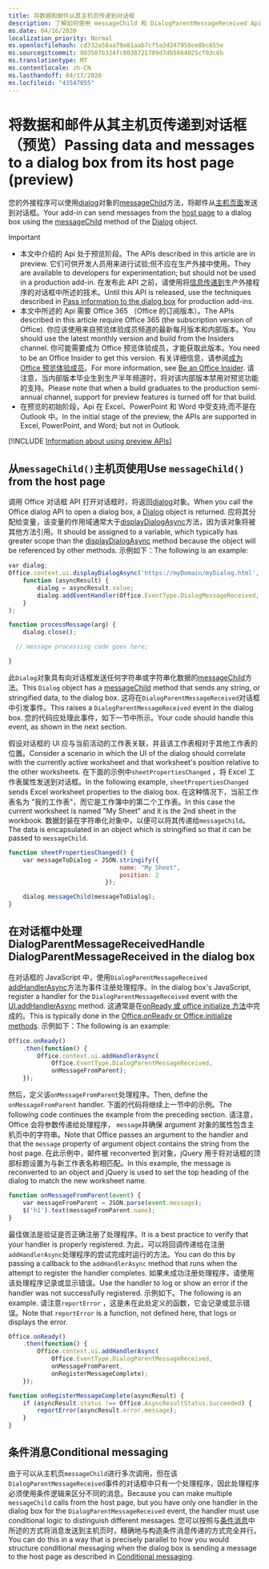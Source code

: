```yaml
---
title: 将数据和邮件从其主机页传递到对话框
description: 了解如何使用 messageChild 和 DialogParentMessageReceived Api 将数据传递到主机页中的对话框。
ms.date: 04/16/2020
localization_priority: Normal
ms.openlocfilehash: cd332a58aa79a81aab7cf5a3d247950ce8bc655e
ms.sourcegitcommit: 803587b324fc8038721709d7db5664025cf03c6b
ms.translationtype: MT
ms.contentlocale: zh-CN
ms.lasthandoff: 04/17/2020
ms.locfileid: "43547055"
---
```

# <a name="passing-data-and-messages-to-a-dialog-box-from-its-host-page-preview"></a><span data-ttu-id="6d41a-103">将数据和邮件从其主机页传递到对话框（预览）</span><span class="sxs-lookup"><span data-stu-id="6d41a-103">Passing data and messages to a dialog box from its host page (preview)</span></span>

<span data-ttu-id="6d41a-104">您的外接程序可以使用[dialog](/javascript/api/office/office.dialog)对象的[messageChild](/javascript/api/office/office.dialog#messagechild-message-)方法，将邮件从[主机页面](dialog-api-in-office-add-ins.md#open-a-dialog-box-from-a-host-page)发送到对话框。</span><span class="sxs-lookup"><span data-stu-id="6d41a-104">Your add-in can send messages from the [host page](dialog-api-in-office-add-ins.md#open-a-dialog-box-from-a-host-page) to a dialog box using the [messageChild](/javascript/api/office/office.dialog#messagechild-message-) method of the [Dialog](/javascript/api/office/office.dialog) object.</span></span>

> [!Important]
>
> - <span data-ttu-id="6d41a-105">本文中介绍的 Api 处于预览阶段。</span><span class="sxs-lookup"><span data-stu-id="6d41a-105">The APIs described in this article are in preview.</span></span> <span data-ttu-id="6d41a-106">它们可供开发人员用来进行试验;但不应在生产外接中使用。</span><span class="sxs-lookup"><span data-stu-id="6d41a-106">They are available to developers for experimentation; but should not be used in a production add-in.</span></span> <span data-ttu-id="6d41a-107">在发布此 API 之前，请使用将[信息传递到](dialog-api-in-office-add-ins.md#pass-information-to-the-dialog-box)生产外接程序的对话框中所述的技术。</span><span class="sxs-lookup"><span data-stu-id="6d41a-107">Until this API is released, use the techniques described in [Pass information to the dialog box](dialog-api-in-office-add-ins.md#pass-information-to-the-dialog-box) for production add-ins.</span></span>
> - <span data-ttu-id="6d41a-108">本文中所述的 Api 需要 Office 365 （Office 的订阅版本）。</span><span class="sxs-lookup"><span data-stu-id="6d41a-108">The APIs described in this article require Office 365 (the subscription version of Office).</span></span> <span data-ttu-id="6d41a-109">你应该使用来自预览体验成员频道的最新每月版本和内部版本。</span><span class="sxs-lookup"><span data-stu-id="6d41a-109">You should use the latest monthly version and build from the Insiders channel.</span></span> <span data-ttu-id="6d41a-110">你可能需要成为 Office 预览体验成员，才能获取此版本。</span><span class="sxs-lookup"><span data-stu-id="6d41a-110">You need to be an Office Insider to get this version.</span></span> <span data-ttu-id="6d41a-111">有关详细信息，请参阅[成为 Office 预览体验成员](https://insider.office.com)。</span><span class="sxs-lookup"><span data-stu-id="6d41a-111">For more information, see [Be an Office Insider](https://insider.office.com).</span></span> <span data-ttu-id="6d41a-112">请注意，当内部版本毕业生到生产半年频道时，将对该内部版本禁用对预览功能的支持。</span><span class="sxs-lookup"><span data-stu-id="6d41a-112">Please note that when a build graduates to the production semi-annual channel, support for preview features is turned off for that build.</span></span>
> - <span data-ttu-id="6d41a-113">在预览的初始阶段，Api 在 Excel、PowerPoint 和 Word 中受支持;而不是在 Outlook 中。</span><span class="sxs-lookup"><span data-stu-id="6d41a-113">In the initial stage of the preview, the APIs are supported in Excel, PowerPoint, and Word; but not in Outlook.</span></span>
>
> [!INCLUDE [Information about using preview APIs](../includes/using-preview-apis.md)]

## <a name="use-messagechild-from-the-host-page"></a><span data-ttu-id="6d41a-114">从`messageChild()`主机页使用</span><span class="sxs-lookup"><span data-stu-id="6d41a-114">Use `messageChild()` from the host page</span></span>

<span data-ttu-id="6d41a-115">调用 Office 对话框 API 打开对话框时，将返回[dialog](/javascript/api/office/office.dialog)对象。</span><span class="sxs-lookup"><span data-stu-id="6d41a-115">When you call the Office dialog API to open a dialog box, a [Dialog](/javascript/api/office/office.dialog) object is returned.</span></span> <span data-ttu-id="6d41a-116">应将其分配给变量，该变量的作用域通常大于[displayDialogAsync](/javascript/api/office/office.ui#displaydialogasync-startaddress--callback-)方法，因为该对象将被其他方法引用。</span><span class="sxs-lookup"><span data-stu-id="6d41a-116">It should be assigned to a variable, which typically has greater scope than the [displayDialogAsync](/javascript/api/office/office.ui#displaydialogasync-startaddress--callback-) method because the object will be referenced by other methods.</span></span> <span data-ttu-id="6d41a-117">示例如下：</span><span class="sxs-lookup"><span data-stu-id="6d41a-117">The following is an example:</span></span>

```javascript
var dialog;
Office.context.ui.displayDialogAsync('https://myDomain/myDialog.html',
    function (asyncResult) {
        dialog = asyncResult.value;
        dialog.addEventHandler(Office.EventType.DialogMessageReceived, processMessage);
    }
);

function processMessage(arg) {
    dialog.close();

  // message processing code goes here;

}
```

<span data-ttu-id="6d41a-118">此`Dialog`对象具有向对话框发送任何字符串或字符串化数据的[messageChild](/javascript/api/office/office.dialog#messagechild-message-)方法。</span><span class="sxs-lookup"><span data-stu-id="6d41a-118">This `Dialog` object has a [messageChild](/javascript/api/office/office.dialog#messagechild-message-) method that sends any string, or stringified data, to the dialog box.</span></span> <span data-ttu-id="6d41a-119">这将在`DialogParentMessageReceived`对话框中引发事件。</span><span class="sxs-lookup"><span data-stu-id="6d41a-119">This raises a `DialogParentMessageReceived` event in the dialog box.</span></span> <span data-ttu-id="6d41a-120">您的代码应处理此事件，如下一节中所示。</span><span class="sxs-lookup"><span data-stu-id="6d41a-120">Your code should handle this event, as shown in the next section.</span></span>

<span data-ttu-id="6d41a-121">假设对话框的 UI 应与当前活动的工作表关联，并且该工作表相对于其他工作表的位置。</span><span class="sxs-lookup"><span data-stu-id="6d41a-121">Consider a scenario in which the UI of the dialog should correlate with the currently active worksheet and that worksheet's position relative to the other worksheets.</span></span> <span data-ttu-id="6d41a-122">在下面的示例中`sheetPropertiesChanged` ，将 Excel 工作表属性发送到对话框。</span><span class="sxs-lookup"><span data-stu-id="6d41a-122">In the following example, `sheetPropertiesChanged` sends Excel worksheet properties to the dialog box.</span></span> <span data-ttu-id="6d41a-123">在这种情况下，当前工作表名为 "我的工作表"，而它是工作簿中的第二个工作表。</span><span class="sxs-lookup"><span data-stu-id="6d41a-123">In this case the current worksheet is named "My Sheet" and it is the 2nd sheet in the workbook.</span></span> <span data-ttu-id="6d41a-124">数据封装在字符串化对象中，以便可以将其传递给`messageChild`。</span><span class="sxs-lookup"><span data-stu-id="6d41a-124">The data is encapsulated in an object which is stringified so that it can be passed to `messageChild`.</span></span>

```javascript
function sheetPropertiesChanged() {
    var messageToDialog = JSON.stringify({
                               name: "My Sheet",
                               position: 2
                           });

    dialog.messageChild(messageToDialog);
}
```

## <a name="handle-dialogparentmessagereceived-in-the-dialog-box"></a><span data-ttu-id="6d41a-125">在对话框中处理 DialogParentMessageReceived</span><span class="sxs-lookup"><span data-stu-id="6d41a-125">Handle DialogParentMessageReceived in the dialog box</span></span>

<span data-ttu-id="6d41a-126">在对话框的 JavaScript 中，使用`DialogParentMessageReceived` [addHandlerAsync](/javascript/api/office/office.ui#addhandlerasync-eventtype--handler--options--callback-)方法为事件注册处理程序。</span><span class="sxs-lookup"><span data-stu-id="6d41a-126">In the dialog box's JavaScript, register a handler for the `DialogParentMessageReceived` event with the [UI.addHandlerAsync](/javascript/api/office/office.ui#addhandlerasync-eventtype--handler--options--callback-) method.</span></span> <span data-ttu-id="6d41a-127">这通常是在[onReady 或 office initialize 方法](initialize-add-in.md)中完成的。</span><span class="sxs-lookup"><span data-stu-id="6d41a-127">This is typically done in the [Office.onReady or Office.initialize methods](initialize-add-in.md).</span></span> <span data-ttu-id="6d41a-128">示例如下：</span><span class="sxs-lookup"><span data-stu-id="6d41a-128">The following is an example:</span></span>

```javascript
Office.onReady()
    .then(function() {
        Office.context.ui.addHandlerAsync(
            Office.EventType.DialogParentMessageReceived,
            onMessageFromParent);
    });
```

<span data-ttu-id="6d41a-129">然后，定义该`onMessageFromParent`处理程序。</span><span class="sxs-lookup"><span data-stu-id="6d41a-129">Then, define the `onMessageFromParent` handler.</span></span> <span data-ttu-id="6d41a-130">下面的代码将继续上一节中的示例。</span><span class="sxs-lookup"><span data-stu-id="6d41a-130">The following code continues the example from the preceding section.</span></span> <span data-ttu-id="6d41a-131">请注意，Office 会将参数传递给处理程序， `message`并确保 argument 对象的属性包含主机页中的字符串。</span><span class="sxs-lookup"><span data-stu-id="6d41a-131">Note that Office passes an argument to the handler and that the `message` property of argument object contains the string from the host page.</span></span> <span data-ttu-id="6d41a-132">在此示例中，邮件被 reconverted 到对象，jQuery 用于将对话框的顶部标题设置为与新工作表名称相匹配。</span><span class="sxs-lookup"><span data-stu-id="6d41a-132">In this example, the message is reconverted to an object and jQuery is used to set the top heading of the dialog to match the new worksheet name.</span></span>

```javascript
function onMessageFromParent(event) {
    var messageFromParent = JSON.parse(event.message);
    $('h1').text(messageFromParent.name);
}
```

<span data-ttu-id="6d41a-133">最佳做法是验证是否正确注册了处理程序。</span><span class="sxs-lookup"><span data-stu-id="6d41a-133">It is a best practice to verify that your handler is properly registered.</span></span> <span data-ttu-id="6d41a-134">为此，可以将回调传递给在注册`addHandlerAsync`处理程序的尝试完成时运行的方法。</span><span class="sxs-lookup"><span data-stu-id="6d41a-134">You can do this by passing a callback to the `addHandlerAsync` method that runs when the attempt to register the handler completes.</span></span> <span data-ttu-id="6d41a-135">如果未成功注册处理程序，请使用该处理程序记录或显示错误。</span><span class="sxs-lookup"><span data-stu-id="6d41a-135">Use the handler to log or show an error if the handler was not successfully registered.</span></span> <span data-ttu-id="6d41a-136">示例如下。</span><span class="sxs-lookup"><span data-stu-id="6d41a-136">The following is an example.</span></span> <span data-ttu-id="6d41a-137">请注意`reportError` ，这是未在此处定义的函数，它会记录或显示错误。</span><span class="sxs-lookup"><span data-stu-id="6d41a-137">Note that `reportError` is a function, not defined here, that logs or displays the error.</span></span>

```javascript
Office.onReady()
    .then(function() {
        Office.context.ui.addHandlerAsync(
            Office.EventType.DialogParentMessageReceived,
            onMessageFromParent,
            onRegisterMessageComplete);
    });

function onRegisterMessageComplete(asyncResult) {
    if (asyncResult.status !== Office.AsyncResultStatus.Succeeded) {
        reportError(asyncResult.error.message);
    }
}
```

## <a name="conditional-messaging"></a><span data-ttu-id="6d41a-138">条件消息</span><span class="sxs-lookup"><span data-stu-id="6d41a-138">Conditional messaging</span></span>

<span data-ttu-id="6d41a-139">由于可以从主机页`messageChild`进行多次调用，但在该`DialogParentMessageReceived`事件的对话框中只有一个处理程序，因此处理程序必须使用条件逻辑来区分不同的消息。</span><span class="sxs-lookup"><span data-stu-id="6d41a-139">Because you can make multiple `messageChild` calls from the host page, but you have only one handler in the dialog box for the `DialogParentMessageReceived` event, the handler must use conditional logic to distinguish different messages.</span></span> <span data-ttu-id="6d41a-140">您可以按照与[条件消息](dialog-api-in-office-add-ins.md#conditional-messaging)中所述的方式将消息发送到主机页时，精确地与构造条件消息传递的方式完全并行。</span><span class="sxs-lookup"><span data-stu-id="6d41a-140">You can do this in a way that is precisely parallel to how you would structure conditional messaging when the dialog box is sending a message to the host page as described in [Conditional messaging](dialog-api-in-office-add-ins.md#conditional-messaging).</span></span>
